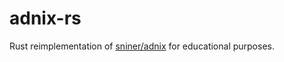 # adnix-rs

Rust reimplementation of [sniner/adnix](https://github.com/sniner/adnix) for educational purposes.

